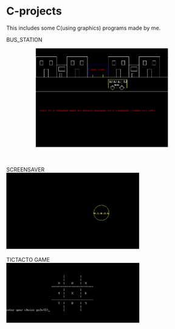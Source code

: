 # C-projects
This includes some C(using graphics) programs made by me.

BUS_STATION
<p align="center">
  <img src="screenshots/bus_station.png" width="350"/>
  
  <br><br>SCREENSAVER<br>
  <img src="screenshots/screensaver.png" width="350"/>
  <br><br>TICTACTO GAME<br>
  <img src="screenshots/tictacto.png" width="350"/>
</p>

